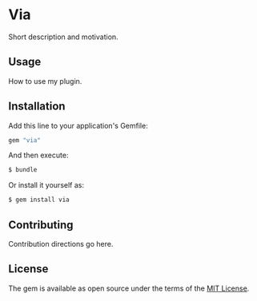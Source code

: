 # Via
Short description and motivation.

## Usage
How to use my plugin.

## Installation
Add this line to your application's Gemfile:

```ruby
gem "via"
```

And then execute:
```bash
$ bundle
```

Or install it yourself as:
```bash
$ gem install via
```

## Contributing
Contribution directions go here.

## License
The gem is available as open source under the terms of the [MIT License](https://opensource.org/licenses/MIT).
